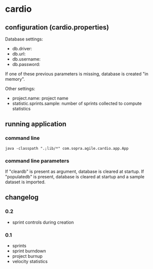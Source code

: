 # cardio

## configuration (cardio.properties)

Database settings:
* db.driver:
* db.url:
* db.username:
* db.password:

If one of these previous parameters is missing, database is created "in memory".

Other settings:
* project.name: project name
* statistic.sprints.sample: number of sprints collected to compute statistics

## running application

### command line

```
java -classpath ".;lib/*" com.sopra.agile.cardio.app.App
```

### command line parameters

If "cleardb" is present as argument, database is cleared at startup.
If "populatedb" is present, database is cleared at startup and a sample dataset is imported.

## changelog

### 0.2
* sprint controls during creation

### 0.1
* sprints
* sprint burndown
* project burnup
* velocity statistics
